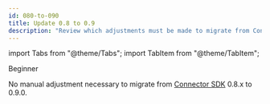 ```yaml
---
id: 080-to-090
title: Update 0.8 to 0.9
description: "Review which adjustments must be made to migrate from Connector SDK 0.8.x to 0.9.0."
---
```


import Tabs from "@theme/Tabs";
import TabItem from "@theme/TabItem";

<span class="badge badge--beginner">Beginner</span>

No manual adjustment necessary to migrate from
[Connector SDK](/components/connectors/custom-built-connectors/connector-sdk.md)
0.8.x to 0.9.0.
